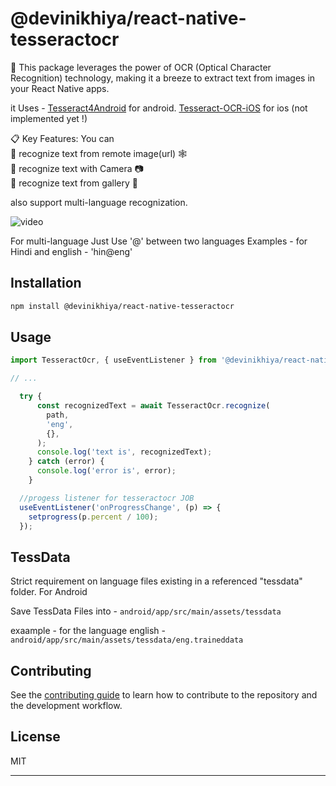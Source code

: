 # @devinikhiya/react-native-tesseractocr
🧠 This package leverages the power of OCR (Optical Character Recognition) technology, making it a breeze to extract text from images in your React Native apps.

it Uses - [Tesseract4Android](https://github.com/adaptech-cz/Tesseract4Android) for android.
 [Tesseract-OCR-iOS](https://github.com/gali8/Tesseract-OCR-iOS) for ios (not implemented yet !)

📋 Key Features:
You can <br>
💫 recognize text from remote image(url) 🕸️  <br>
💫 recognize text with Camera  📷  <br>
💫 recognize text from gallery 📱 <br>

also support multi-language recognization.



![video](https://github.com/Devichand1/react-native-tesseractocr/assets/57847076/efc378b9-9d57-454f-8cf8-5d4571790fd2)



For multi-language 
Just Use '@' between two languages 
Examples -  for Hindi and english - 'hin@eng'
## Installation

```sh
npm install @devinikhiya/react-native-tesseractocr
```

## Usage

```js
import TesseractOcr, { useEventListener } from '@devinikhiya/react-native-tesseractocr';

// ...

  try {
      const recognizedText = await TesseractOcr.recognize(
        path,
        'eng',
        {},
      );
      console.log('text is', recognizedText);
    } catch (error) {
      console.log('error is', error);
    }
```


```js
  //progess listener for tesseractocr JOB
  useEventListener('onProgressChange', (p) => {
    setprogress(p.percent / 100);
  });
  ```

## TessData
   Strict requirement on language files existing in a referenced "tessdata" folder. 
   For Android

   Save TessData Files into - ``` android/app/src/main/assets/tessdata  ```

   exaample -  for the language english - ``` android/app/src/main/assets/tessdata/eng.traineddata  ```
## Contributing

See the [contributing guide](CONTRIBUTING.md) to learn how to contribute to the repository and the development workflow.

## License

MIT

---

